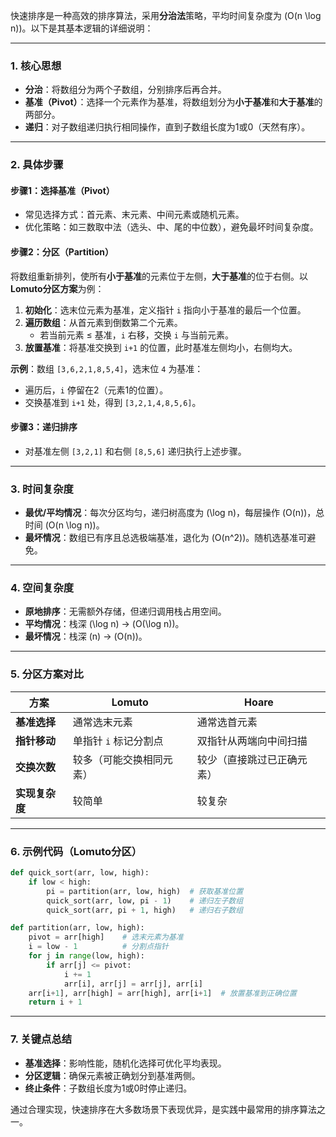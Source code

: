 

快速排序是一种高效的排序算法，采用**分治法**策略，平均时间复杂度为 \(O(n \log n)\)。以下是其基本逻辑的详细说明：

---

### **1. 核心思想**
- **分治**：将数组分为两个子数组，分别排序后再合并。
- **基准（Pivot）**：选择一个元素作为基准，将数组划分为**小于基准**和**大于基准**的两部分。
- **递归**：对子数组递归执行相同操作，直到子数组长度为1或0（天然有序）。

---

### **2. 具体步骤**

#### **步骤1：选择基准（Pivot）**
- 常见选择方式：首元素、末元素、中间元素或随机元素。
- 优化策略：如三数取中法（选头、中、尾的中位数），避免最坏时间复杂度。

#### **步骤2：分区（Partition）**
将数组重新排列，使所有**小于基准**的元素位于左侧，**大于基准**的位于右侧。以**Lomuto分区方案**为例：
1. **初始化**：选末位元素为基准，定义指针 `i` 指向小于基准的最后一个位置。
2. **遍历数组**：从首元素到倒数第二个元素。
   - 若当前元素 ≤ 基准，`i` 右移，交换 `i` 与当前元素。
3. **放置基准**：将基准交换到 `i+1` 的位置，此时基准左侧均小，右侧均大。

**示例**：数组 `[3,6,2,1,8,5,4]`，选末位 `4` 为基准：
- 遍历后，`i` 停留在2（元素1的位置）。
- 交换基准到 `i+1` 处，得到 `[3,2,1,4,8,5,6]`。

#### **步骤3：递归排序**
- 对基准左侧 `[3,2,1]` 和右侧 `[8,5,6]` 递归执行上述步骤。

---

### **3. 时间复杂度**
- **最优/平均情况**：每次分区均匀，递归树高度为 \(\log n\)，每层操作 \(O(n)\)，总时间 \(O(n \log n)\)。
- **最坏情况**：数组已有序且总选极端基准，退化为 \(O(n^2)\)。随机选基准可避免。

---

### **4. 空间复杂度**
- **原地排序**：无需额外存储，但递归调用栈占用空间。
- **平均情况**：栈深 \(\log n\) → \(O(\log n)\)。
- **最坏情况**：栈深 \(n\) → \(O(n)\)。

---

### **5. 分区方案对比**
| **方案**       | **Lomuto**                     | **Hoare**                     |
|----------------|--------------------------------|--------------------------------|
| **基准选择**    | 通常选末元素                   | 通常选首元素                   |
| **指针移动**    | 单指针 `i` 标记分割点          | 双指针从两端向中间扫描         |
| **交换次数**    | 较多（可能交换相同元素）       | 较少（直接跳过已正确元素）     |
| **实现复杂度**  | 较简单                         | 较复杂                         |

---

### **6. 示例代码（Lomuto分区）**
```python
def quick_sort(arr, low, high):
    if low < high:
        pi = partition(arr, low, high)  # 获取基准位置
        quick_sort(arr, low, pi - 1)    # 递归左子数组
        quick_sort(arr, pi + 1, high)   # 递归右子数组

def partition(arr, low, high):
    pivot = arr[high]    # 选末元素为基准
    i = low - 1          # 分割点指针
    for j in range(low, high):
        if arr[j] <= pivot:
            i += 1
            arr[i], arr[j] = arr[j], arr[i]
    arr[i+1], arr[high] = arr[high], arr[i+1]  # 放置基准到正确位置
    return i + 1
```

---

### **7. 关键点总结**
- **基准选择**：影响性能，随机化选择可优化平均表现。
- **分区逻辑**：确保元素被正确划分到基准两侧。
- **终止条件**：子数组长度为1或0时停止递归。

通过合理实现，快速排序在大多数场景下表现优异，是实践中最常用的排序算法之一。